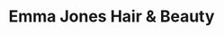 ---
title: "Emma Jones Hair & Beauty"
url: /clevedon/emma-jones-hair-and-beauty/
shop: hairdresser
---